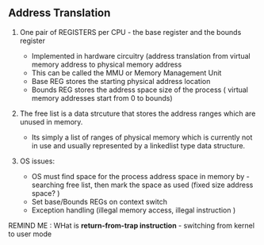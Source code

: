 ## Address Translation

1. One pair of REGISTERS per CPU - the base register and the bounds register
   - Implemented in hardware circuitry (address translation from virtual memory address to physical memory address
   - This can be called the MMU or Memory Management Unit
   - Base REG stores the starting physical address location
   - Bounds REG stores the address space size of the process ( virtual memory addresses start from 0 to bounds)

2. The free list is a data strcuture that stores the address ranges which are unused in memory.
   - Its simply a list of ranges of physical memory which is currently not in use and usually represented by a linkedlist type data structure.

4. OS issues:
   - OS must find space for the process address space in memory by - searching free list, then mark the space as used (fixed size address space? )
   - Set base/Bounds REGs on context switch
   - Exception handling (illegal memory access, illegal instruction )
  
REMIND ME : WHat is **return-from-trap instruction** - switching from kernel to user mode
